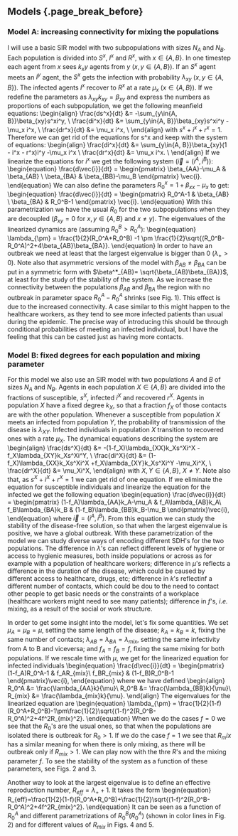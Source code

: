 ## Models {.page_break_before}

### Model A: increasing connectivity for mixing the populations

I will use a basic SIR model with two subpopulations with sizes $N_A$ and $N_B$. Each population is divided into $S^x$, $I^x$ and $R^x$, with $x\in\{A,B\}$. In one timestep each agent from $x$ sees $k_xy$ agents from $y$ ($x, y \in \{A, B\}$). If an $S^x$ agent meets an $I^y$ agent, the $S^x$ gets the infection with probability $\lambda_{xy}$ ($x, y \in \{A, B\}$). The infected agents $I^x$ recover to $R^x$ at a rate $\mu_x$ ($x \in \{A, B\}$). If we redefine the parameters as $\lambda_{xy}k_{xy} = \beta_{xy}$ and express the numbers as proportions of each subpopulation, we get the following meanfield equations:
\begin{align}
\frac{ds^x}{dt} &= -\sum_{y\in\{A, B\}}\beta_{xy}s^xi^y, \\
\frac{di^x}{dt} &= \sum_{y\in\{A, B\}}\beta_{xy}s^xi^y -\mu_x i^x, \\
\frac{dr^x}{dt} &= \mu_x i^x, \\
\end{align}
with $s^x + i^x + r^x = 1$. Therefore we can get rid of the equations for s^x and keep with the system of equations:
\begin{align}
\frac{di^x}{dt} &= \sum_{y\in\{A, B\}}\beta_{xy}(1 - i^x - r^x)i^y -\mu_x i^x \\
\frac{dr^x}{dt} &= \mu_x i^x. \\
\end{align}
If we linearize the equations for $i^x$ we get the following system ($\vec{i} = (i^A, i^B)$):
\begin{equation}
\frac{d\vec{i}}{dt} = \begin{pmatrix}
\beta_{AA}-\mu_A & \beta_{AB} \\
\beta_{BA} & \beta_{BB}-\mu_B 
\end{pmatrix} \vec{i}.
\end{equation}
We can also define the parameters $R_0^x = 1 + \beta_{xx}-\mu_x$ to get:
\begin{equation}
\frac{d\vec{i}}{dt} = \begin{pmatrix}
R_0^A-1 & \beta_{AB} \\
\beta_{BA} & R_0^B-1
\end{pmatrix} \vec{i}.
\end{equation}
With this parametrization we have the usual $R_0$ for the two subpopulations when they are decoupled ($\beta_{xy} = 0$ for $x, y \in\{A,B\}$ and $x\neq y$).
The eigenvalues of the linearized dynamics are (assuming $R_0^B > R_0^A$):
\begin{equation}
\lambda_{\pm} = \frac{1}{2}(R_0^A+R_0^B) -1 \pm \frac{1}{2}\sqrt{(R_0^B-R_0^A)^2+4\beta_{AB}\beta_{BA}}.
\end{equation}
In order to have an outbreak we need at least that the largest eigenvalue is bigger than 0 ($\lambda_+ > 0$).
Note also that asymmetric versions of the model with $\beta_{AB}\neq \beta_{BA}$ can be put in a symmetric form with $\beta^*_{AB}= \sqrt{\beta_{AB}\beta_{BA}}$, at least for the study of the stability of the system.
As we increase the connectivity between the populations $\beta_{AB}$ and $\beta_{BA}$ the region with no outbreak in parameter space $R_0^A-R_0^A$ shrinks (see Fig. 1).
This effect is due to the increased connectivity.
A case similar to this might happen to the healthcare workers, as they tend to see more infected patients than usual during the epidemic. The precise way of introducing this should be through conditional probabilities of meeting an infected individual, but I have the feeling that this can be casted just as having more contacts.

### Model B: fixed degrees for each population and mixing parameter

For this model we also use an SIR model with two populations $A$ and $B$ of sizes $N_A$ and $N_B$. 
Agents in each population $X\in\{A, B\}$ are divided into the fractions of susceptible, $s^X$, infected $i^X$ and recovered $r^X$. 
Agents in population $X$ have a fixed degree $k_X$, so that a fraction $f_X$ of those contacts are with the other population. 
Whenever a susceptible from population $X$ meets an infected from population $Y$, the probability of transmission of the disease is $\lambda_{XY}$. 
Infected individuals in population $X$ transition to recovered ones with a rate $\mu_X$. 
The dynamical equations describing the system are
\begin{align}
\frac{ds^X}{dt} &= -(1-f_X)\lambda_{XX}k_Xs^Xi^X -f_X\lambda_{XY}k_Xs^Xi^Y, \\
\frac{di^X}{dt} &= (1-f_X)\lambda_{XX}k_Xs^Xi^X +f_X\lambda_{XY}k_Xs^Xi^Y -\mu_Xi^X, \\
\frac{dr^X}{dt} &= \mu_Xi^X,
\end{align}
with $X,Y \in \{A, B\}$, $X\neq Y$. Note also that, as $s^X+i^X+r^X=1$ we can get rid of one equation. If we eliminate the equation for susceptible individuals and linearize the equation for the infected we get the following equation
\begin{equation}
\frac{d\vec{i}}{dt} = \begin{pmatrix} 
(1-f_A)\lambda_{AA}k_A-\mu_A & f_A\lambda_{AB}k_A\\
f_B\lambda_{BA}k_B & (1-f_B)\lambda_{BB}k_B-\mu_B
\end{pmatrix}\vec{i},
\end{equation}
where $\vec{i}=(i^A, i^B)$. 
From this equation we can study the stability of the disease-free solution, so that when the largest eigenvalue is positive, we have a global outbreak.
With these parametrization of the model we can study diverse ways of encoding different SDH's for the two populations.
The difference in $\lambda$'s can reflect different levels of hygiene or access to hygienic measures, both inside populations or across as for example with a population of healthcare workers; difference in $\mu$'s reflects a difference in the duration of the disease, which could be caused by different access to healthcare, drugs, etc; difference in $k$'s reflectinf a different number of contacts, which could be dou to the need to contact other people to get basic needs or the constraints of a workplace (healthcare workers might need to see many patients); difference in $f$'s, *i.e.* mixing, as a result of the social or work structure.

In order to get some insight into the model, let's fix some quantities. 
We set $\mu_A=\mu_B=\mu$, setting the same length of the disease; $k_A=k_B=k$, fixing the same number of contacts; $\lambda_{AB} = \lambda_{BA} = \lambda_{mix}$, setting the same infectivity from A to B and viceversa; and $f_A=f_B=f$, fixing the same mixing for both populations. 
If we rescale time with $\mu$, we get for the linearized equation for infected individuals 
\begin{equation}
\frac{d\vec{i}}{dt} = \begin{pmatrix} 
(1-f_A)R_0^A-1 & f_AR_{mix}\\
f_BR_{mix} & (1-f_B)R_0^B-1
\end{pmatrix}\vec{i},
\end{equation}
where we have defined
\begin{align}
R_0^A &= \frac{\lambda_{AA}k}{\mu}\\
R_0^B &= \frac{\lambda_{BB}k}{\mu}\\
R_{mix} &= \frac{\lambda_{mix}k}{\mu}.
\end{align}
The eigenvalues for the linearized equation are
\begin{equation}
\lambda_{\pm} = \frac{1}{2}(1-f)(R_0^A+R_0^B)-1\pm\frac{1}{2}\sqrt{(1-f)^2(R_0^B-R_0^A)^2+4f^2R_{mix}^2}.
\end{equation}
When we do the cases $f=0$ we see that the $R_0$'s are the usual ones, so that when the populations are isolated there is outbreak for $R_0>1$. If we do the case $f=1$ we see that $R_mix$ has a similar meaning for when there is only mixing, as there will be outbreak only if $R_{mix}>1$. We can play now with the thre $R$'s and the mixing parameter $f$. To see the stability of the system as a function of these parameters, see Figs. 2 and 3.

Another way to look at the largest eigenvalue is to define an effective reproduction number, $R_{eff} = \lambda_++1$.
It takes the form
\begin{equation}
R_{eff}=\frac{1}{2}(1-f)(R_0^A+R_0^B)+\frac{1}{2}\sqrt{(1-f)^2(R_0^B-R_0^A)^2+4f^2R_{mix}^2}.
\end{equation}
It can be seen as a function of $R_0^A$ and different parametrizations of $R_0^B(R_0^A)$ (shown in color lines in Fig. 2) and for different values of $R_{mix}$ in Figs. 4 and 5.